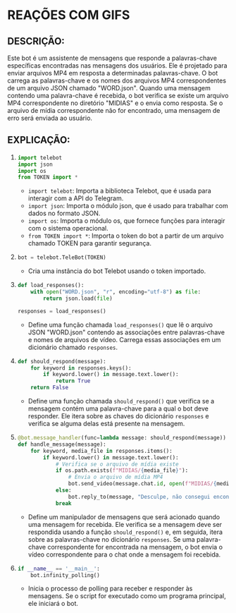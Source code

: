# REAÇÕES COM GIFS
## DESCRIÇÃO:
Este bot é um assistente de mensagens que responde a palavras-chave específicas encontradas nas mensagens dos usuários. Ele é projetado para enviar arquivos MP4 em resposta a determinadas palavras-chave. O bot carrega as palavras-chave e os nomes dos arquivos MP4 correspondentes de um arquivo JSON chamado "WORD.json". Quando uma mensagem contendo uma palavra-chave é recebida, o bot verifica se existe um arquivo MP4 correspondente no diretório "MIDIAS" e o envia como resposta. Se o arquivo de mídia correspondente não for encontrado, uma mensagem de erro será enviada ao usuário.

## EXPLICAÇÃO:
1. ```python
   import telebot
   import json
   import os
   from TOKEN import *
   ```
   - `import telebot`: Importa a biblioteca Telebot, que é usada para interagir com a API do Telegram.
   - `import json`: Importa o módulo json, que é usado para trabalhar com dados no formato JSON.
   - `import os`: Importa o módulo os, que fornece funções para interagir com o sistema operacional.
   - `from TOKEN import *`: Importa o token do bot a partir de um arquivo chamado TOKEN para garantir segurança.

2. ```python
   bot = telebot.TeleBot(TOKEN)
   ```
   - Cria uma instância do bot Telebot usando o token importado.

3. ```python
   def load_responses():
       with open("WORD.json", "r", encoding="utf-8") as file:
           return json.load(file)
   
   responses = load_responses()
   ```
   - Define uma função chamada `load_responses()` que lê o arquivo JSON "WORD.json" contendo as associações entre palavras-chave e nomes de arquivos de vídeo. Carrega essas associações em um dicionário chamado `responses`.

4. ```python
   def should_respond(message):
       for keyword in responses.keys():
           if keyword.lower() in message.text.lower():
               return True
       return False
   ```
   - Define uma função chamada `should_respond()` que verifica se a mensagem contém uma palavra-chave para a qual o bot deve responder. Ele itera sobre as chaves do dicionário `responses` e verifica se alguma delas está presente na mensagem.

5. ```python
   @bot.message_handler(func=lambda message: should_respond(message))
   def handle_message(message):
       for keyword, media_file in responses.items():
           if keyword.lower() in message.text.lower():
               # Verifica se o arquivo de mídia existe
               if os.path.exists(f"MIDIAS/{media_file}"):
                   # Envia o arquivo de mídia MP4
                   bot.send_video(message.chat.id, open(f"MIDIAS/{media_file}", 'rb'))
               else:
                   bot.reply_to(message, "Desculpe, não consegui encontrar o arquivo de mídia correspondente.")
               break
   ```
   - Define um manipulador de mensagens que será acionado quando uma mensagem for recebida. Ele verifica se a mensagem deve ser respondida usando a função `should_respond()` e, em seguida, itera sobre as palavras-chave no dicionário `responses`. Se uma palavra-chave correspondente for encontrada na mensagem, o bot envia o vídeo correspondente para o chat onde a mensagem foi recebida.

6. ```python
   if __name__ == '__main__':
       bot.infinity_polling()
   ```
   - Inicia o processo de polling para receber e responder às mensagens. Se o script for executado como um programa principal, ele iniciará o bot.

